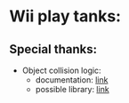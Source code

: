 # Wii play tanks:


## Special thanks:
- Object collision logic: 
    - documentation: [link](https://gamedevelopment.tutsplus.com/tutorials/collision-detection-using-the-separating-axis-theorem--gamedev-169)
    - possible library: [link](https://github.com/jriecken/sat-js)
